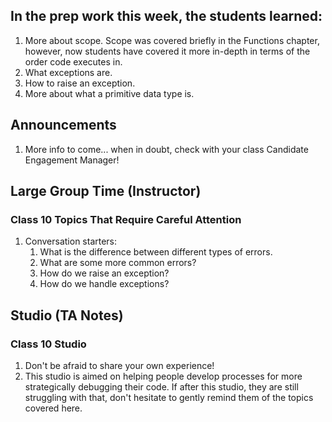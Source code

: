 ## In the prep work this week, the students learned:
1. More about scope. Scope was covered briefly in the Functions chapter, however, now students have covered it more in-depth in terms of the order code executes in.
1. What exceptions are.
1. How to raise an exception.
1. More about what a primitive data type is.

## Announcements
1. More info to come... when in doubt, check with your class Candidate Engagement Manager!

## Large Group Time (Instructor)

### Class 10 Topics That Require Careful Attention
1. Conversation starters:
   1. What is the difference between different types of errors.
   1. What are some more common errors?
   1. How do we raise an exception?
   1. How do we handle exceptions?

## Studio (TA Notes)

### Class 10 Studio
1. Don't be afraid to share your own experience!
1. This studio is aimed on helping people develop processes for more strategically debugging their code. If after this studio, they are still struggling with that, don't hesitate to gently remind them of the topics covered here.